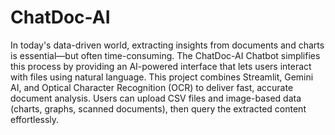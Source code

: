 # ChatDoc-AI
In today's data-driven world, extracting insights from documents and charts is essential—but often time-consuming. The ChatDoc-AI Chatbot simplifies this process by providing an AI-powered interface that lets users interact with files using natural language.
This project combines Streamlit, Gemini AI, and Optical Character Recognition (OCR) to deliver fast, accurate document analysis. Users can upload CSV files and image-based data (charts, graphs, scanned documents), then query the extracted content effortlessly.
